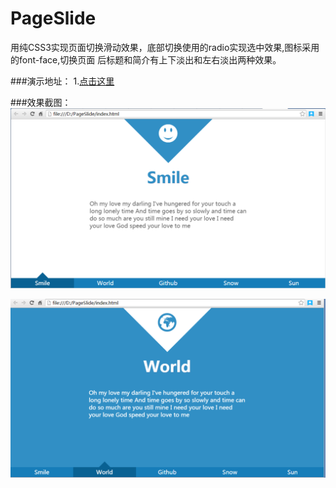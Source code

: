 # PageSlide
用纯CSS3实现页面切换滑动效果，底部切换使用的radio实现选中效果,图标采用的font-face,切换页面
后标题和简介有上下淡出和左右淡出两种效果。

###演示地址：
1.[点击这里](http://huahua2.github.io/pageslide)<br />

###效果截图：
![image](https://github.com/huahua2/PageSlide/blob/d36ab38a2f393ad149415217797bdbbaca420bc2/img/1.png) 

![image](https://github.com/huahua2/PageSlide/blob/d36ab38a2f393ad149415217797bdbbaca420bc2/img/2.png)
